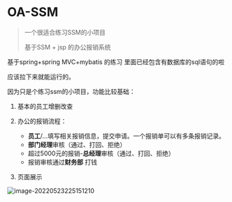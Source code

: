 # OA-SSM

> 一个很适合练习SSM的小项目
>
> 基于SSM + jsp 的办公报销系统

基于spring+spring MVC+mybatis 的练习
里面已经包含有数据库的sql语句的啦

应该拉下来就能运行的。

因为只是个练习ssm的小项目，功能比较基础：

1. 基本的员工增删改查

2. 办公的报销流程：
   - **员工**/...填写相关报销信息，提交申请。一个报销单可以有多条报销记录。
   - **部门经理**审核（通过、打回、拒绝）
   - 超过5000元的报销-**总经理**审核（通过、打回、拒绝）
   - 报销审核通过**财务部** 打钱
3. 页面展示



![image-20220523225151210](https://xingqiu-tuchuang-1256524210.cos.ap-shanghai.myqcloud.com/4496/image-20220523225151210.png)

